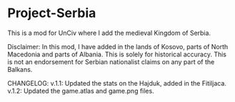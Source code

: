 # Project-Serbia
This is a mod for UnCiv where I add the medieval Kingdom of Serbia.

Disclaimer:
In this mod, I have added in the lands of Kosovo, parts of North Macedonia and parts of Albania. This is solely for historical accuracy. This is not an endorsement for Serbian nationalist claims on any part of the Balkans.

CHANGELOG: v.1.1: Updated the stats on the Hajduk, added in the Fitiljaca.
v.1.2: Updated the game.atlas and game.png files.
